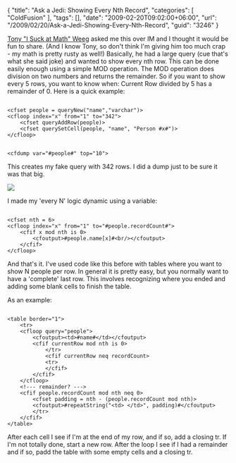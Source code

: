 {
	"title": "Ask a Jedi: Showing Every Nth Record",
	"categories": [
		"ColdFusion"
	],
	"tags": [],
	"date": "2009-02-20T09:02:00+06:00",
	"url": "/2009/02/20/Ask-a-Jedi-Showing-Every-Nth-Record",
	"guid": "3246"
}

<a href="http://www.revolutionwebdesign.com/blog/">Tony "I Suck at Math" Weeg</a> asked me this over IM and I thought it would be fun to share. (And I know Tony, so don't think I'm giving him too much crap - my math is pretty rusty as well!) Basically, he had a large query (cue that's what she said joke) and wanted to show every nth row. This can be done easily enough using a simple MOD operation. The MOD operation does division on two numbers and returns the remainder. So if you want to show every 5 rows, you want to know when: Current Row divided by 5 has a remainder of 0. Here is a quick example:
<!--more-->
<code>
&lt;cfset people = queryNew("name","varchar")&gt;
&lt;cfloop index="x" from="1" to="342"&gt;
	&lt;cfset queryAddRow(people)&gt;
	&lt;cfset querySetCell(people, "name", "Person #x#")&gt;
&lt;/cfloop&gt;

&lt;cfdump var="#people#" top="10"&gt;
</code>

This creates my fake query with 342 rows. I did a dump just to be sure it was that big. 

<img src="http://www.raymondcamden.com/images//Picture 140.png">

I made my 'every N' logic dynamic using a variable:

<code>
&lt;cfset nth = 6&gt;
&lt;cfloop index="x" from="1" to="#people.recordCount#"&gt;
	&lt;cfif x mod nth is 0&gt;
		&lt;cfoutput&gt;#people.name[x]#&lt;br/&gt;&lt;/cfoutput&gt;
	&lt;/cfif&gt;
&lt;/cfloop&gt;
</code>

And that's it. I've used code like this before with tables where you want to show N people per row. In general it is pretty easy, but you normally want to have a 'complete' last row. This involves recognizing where you ended and adding some blank cells to finish the table.

As an example:

<code>
&lt;table border="1"&gt;
	&lt;tr&gt;
	&lt;cfloop query="people"&gt;
		&lt;cfoutput&gt;&lt;td&gt;#name#&lt;/td&gt;&lt;/cfoutput&gt;
		&lt;cfif currentRow mod nth is 0&gt;
			&lt;/tr&gt;
			&lt;cfif currentRow neq recordCount&gt;
			&lt;tr&gt;
			&lt;/cfif&gt;
		&lt;/cfif&gt;
	&lt;/cfloop&gt;
	&lt;!--- remainder? ---&gt;
	&lt;cfif people.recordCount mod nth neq 0&gt;
		&lt;cfset padding = nth - (people.recordCount mod nth)&gt;
		&lt;cfoutput&gt;#repeatString("&lt;td&gt;&nbsp;&lt;/td&gt;", padding)#&lt;/cfoutput&gt;
		&lt;/tr&gt;
	&lt;/cfif&gt;
&lt;/table&gt;
</code>

After each cell I see if I'm at the end of my row, and if so, add a closing tr. If I'm not totally done, start a new row. After the loop I see if I had a remainder and if so, padd the table with some empty cells and a closing tr.